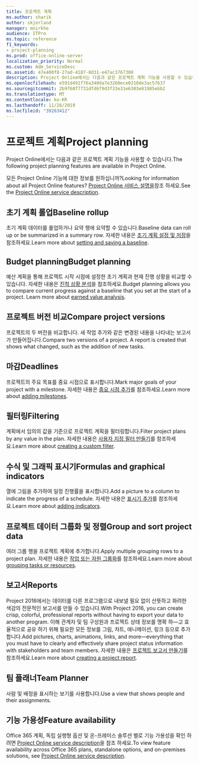 ```yaml
---
title: 프로젝트 계획
ms.author: sharik
author: skjerland
manager: mnirkhe
audience: ITPro
ms.topic: reference
f1_keywords:
- project-planning
ms.prod: office-online-server
localization_priority: Normal
ms.custom: Adm_ServiceDesc
ms.assetid: 47e400f8-27ad-4187-8d31-e47ac3767300
description: Project Online에서는 다음과 같은 프로젝트 계획 기능을 사용할 수 있습니다.
ms.openlocfilehash: e591d491f76a340da7e3260ece0210de3ac57637
ms.sourcegitcommit: 2b9f68f7731dfd6f9d3f33e31e6303e81985ebb2
ms.translationtype: MT
ms.contentlocale: ko-KR
ms.lasthandoff: 11/26/2019
ms.locfileid: "39263412"
---
```

# <a name="project-planning"></a><span data-ttu-id="59931-103">프로젝트 계획</span><span class="sxs-lookup"><span data-stu-id="59931-103">Project planning</span></span>

<span data-ttu-id="59931-104">Project Online에서는 다음과 같은 프로젝트 계획 기능을 사용할 수 있습니다.</span><span class="sxs-lookup"><span data-stu-id="59931-104">The following project planning features are available in Project Online.</span></span>
  
<span data-ttu-id="59931-105">모든 Project Online 기능에 대한 정보를 원하십니까?</span><span class="sxs-lookup"><span data-stu-id="59931-105">Looking for information about all Project Online features?</span></span> <span data-ttu-id="59931-106">[Project Online 서비스 설명을](project-online-service-description.md)참조 하세요.</span><span class="sxs-lookup"><span data-stu-id="59931-106">See the [Project Online service description](project-online-service-description.md).</span></span>
  
## <a name="baseline-rollup"></a><span data-ttu-id="59931-107">초기 계획 롤업</span><span class="sxs-lookup"><span data-stu-id="59931-107">Baseline rollup</span></span>

<span data-ttu-id="59931-108">초기 계획 데이터를 롤업하거나 요약 행에 요약할 수 있습니다.</span><span class="sxs-lookup"><span data-stu-id="59931-108">Baseline data can roll up or be summarized in a summary row.</span></span> <span data-ttu-id="59931-109">자세한 내용은 [초기 계획 설정 및 저장](https://go.microsoft.com/fwlink/p/?LinkId=271346)을 참조하세요.</span><span class="sxs-lookup"><span data-stu-id="59931-109">Learn more about [setting and saving a baseline](https://go.microsoft.com/fwlink/p/?LinkId=271346).</span></span>
  
## <a name="budget-planning"></a><span data-ttu-id="59931-110">Budget planning</span><span class="sxs-lookup"><span data-stu-id="59931-110">Budget planning</span></span>

<span data-ttu-id="59931-p103">예산 계획을 통해 프로젝트 시작 시점에 설정한 초기 계획과 현재 진행 상황을 비교할 수 있습니다. 자세한 내용은 [진척 상황 분석](https://go.microsoft.com/fwlink/p/?LinkId=271336)을 참조하세요.</span><span class="sxs-lookup"><span data-stu-id="59931-p103">Budget planning allows you to compare current progress against a baseline that you set at the start of a project. Learn more about [earned value analysis](https://go.microsoft.com/fwlink/p/?LinkId=271336).</span></span>
  
## <a name="compare-project-versions"></a><span data-ttu-id="59931-113">프로젝트 버전 비교</span><span class="sxs-lookup"><span data-stu-id="59931-113">Compare project versions</span></span>

<span data-ttu-id="59931-p104">프로젝트의 두 버전을 비교합니다. 새 작업 추가와 같은 변경된 내용을 나타내는 보고서가 만들어집니다.</span><span class="sxs-lookup"><span data-stu-id="59931-p104">Compare two versions of a project. A report is created that shows what changed, such as the addition of new tasks.</span></span>
  
## <a name="deadlines"></a><span data-ttu-id="59931-116">마감</span><span class="sxs-lookup"><span data-stu-id="59931-116">Deadlines</span></span>

<span data-ttu-id="59931-117">프로젝트의 주요 목표를 중요 시점으로 표시합니다.</span><span class="sxs-lookup"><span data-stu-id="59931-117">Mark major goals of your project with a milestone.</span></span> <span data-ttu-id="59931-118">자세한 내용은 [중요 시점 추가](https://go.microsoft.com/fwlink/p/?LinkId=271339)를 참조하세요.</span><span class="sxs-lookup"><span data-stu-id="59931-118">Learn more about [adding milestones](https://go.microsoft.com/fwlink/p/?LinkId=271339).</span></span>
  
## <a name="filtering"></a><span data-ttu-id="59931-119">필터링</span><span class="sxs-lookup"><span data-stu-id="59931-119">Filtering</span></span>

<span data-ttu-id="59931-120">계획에서 임의의 값을 기준으로 프로젝트 계획을 필터링합니다.</span><span class="sxs-lookup"><span data-stu-id="59931-120">Filter project plans by any value in the plan.</span></span> <span data-ttu-id="59931-121">자세한 내용은 [사용자 지정 필터 만들기](https://go.microsoft.com/fwlink/p/?LinkId=271341)를 참조하세요.</span><span class="sxs-lookup"><span data-stu-id="59931-121">Learn more about [creating a custom filter](https://go.microsoft.com/fwlink/p/?LinkId=271341).</span></span>
  
## <a name="formulas-and-graphical-indicators"></a><span data-ttu-id="59931-122">수식 및 그래픽 표시기</span><span class="sxs-lookup"><span data-stu-id="59931-122">Formulas and graphical indicators</span></span>

<span data-ttu-id="59931-123">열에 그림을 추가하여 일정 진행률을 표시합니다.</span><span class="sxs-lookup"><span data-stu-id="59931-123">Add a picture to a column to indicate the progress of a schedule.</span></span> <span data-ttu-id="59931-124">자세한 내용은 [표시기 추가](https://go.microsoft.com/fwlink/p/?LinkId=271340)를 참조하세요.</span><span class="sxs-lookup"><span data-stu-id="59931-124">Learn more about [adding indicators](https://go.microsoft.com/fwlink/p/?LinkId=271340).</span></span>
  
## <a name="group-and-sort-project-data"></a><span data-ttu-id="59931-125">프로젝트 데이터 그룹화 및 정렬</span><span class="sxs-lookup"><span data-stu-id="59931-125">Group and sort project data</span></span>

<span data-ttu-id="59931-126">여러 그룹 행을 프로젝트 계획에 추가합니다.</span><span class="sxs-lookup"><span data-stu-id="59931-126">Apply multiple grouping rows to a project plan.</span></span> <span data-ttu-id="59931-127">자세한 내용은 [작업 또는 자원 그룹화](https://go.microsoft.com/fwlink/p/?LinkId=271326)를 참조하세요.</span><span class="sxs-lookup"><span data-stu-id="59931-127">Learn more about [grouping tasks or resources](https://go.microsoft.com/fwlink/p/?LinkId=271326).</span></span>
  
## <a name="reports"></a><span data-ttu-id="59931-128">보고서</span><span class="sxs-lookup"><span data-stu-id="59931-128">Reports</span></span>

<span data-ttu-id="59931-129">Project 2016에서는 데이터를 다른 프로그램으로 내보낼 필요 없이 산뜻하고 화려한 색감의 전문적인 보고서를 만들 수 있습니다.</span><span class="sxs-lookup"><span data-stu-id="59931-129">With Project 2016, you can create crisp, colorful, professional reports without having to export your data to another program.</span></span> <span data-ttu-id="59931-130">이해 관계자 및 팀 구성원과 프로젝트 상태 정보를 명확 하&mdash;고 효율적으로 공유 하기 위해 필요한 모든 정보를 그림, 차트, 애니메이션, 링크 등으로 추가 합니다.</span><span class="sxs-lookup"><span data-stu-id="59931-130">Add pictures, charts, animations, links, and more&mdash;everything that you must have to clearly and effectively share project status information with stakeholders and team members.</span></span> <span data-ttu-id="59931-131">자세한 내용은 [프로젝트 보고서 만들기](https://go.microsoft.com/fwlink/p/?LinkId=271349)를 참조하세요.</span><span class="sxs-lookup"><span data-stu-id="59931-131">Learn more about [creating a project report](https://go.microsoft.com/fwlink/p/?LinkId=271349).</span></span>
  
## <a name="team-planner"></a><span data-ttu-id="59931-132">팀 플래너</span><span class="sxs-lookup"><span data-stu-id="59931-132">Team Planner</span></span>

<span data-ttu-id="59931-133">사람 및 배정을 표시하는 보기를 사용합니다.</span><span class="sxs-lookup"><span data-stu-id="59931-133">Use a view that shows people and their assignments.</span></span> 
  
## <a name="feature-availability"></a><span data-ttu-id="59931-134">기능 가용성</span><span class="sxs-lookup"><span data-stu-id="59931-134">Feature availability</span></span>

<span data-ttu-id="59931-135">Office 365 계획, 독립 실행형 옵션 및 온-프레미스 솔루션 별로 기능 가용성을 확인 하려면 [Project Online service description](project-online-service-description.md)을 참조 하세요.</span><span class="sxs-lookup"><span data-stu-id="59931-135">To view feature availability across Office 365 plans, standalone options, and on-premises solutions, see [Project Online service description](project-online-service-description.md).</span></span>
  